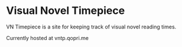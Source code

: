 # Visual Novel Timepiece

VN Timepiece is a site for keeping track of visual novel reading times.

Currently hosted at vntp.qopri.me

